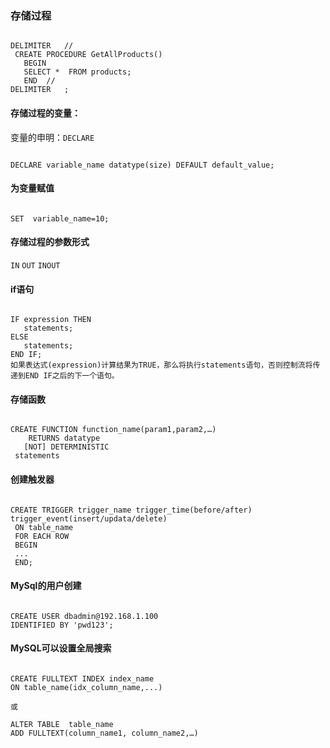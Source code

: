 ### 存储过程
<pre><code>
DELIMITER   //
 CREATE PROCEDURE GetAllProducts()
   BEGIN
   SELECT *  FROM products;
   END  //
DELIMITER   ;
</code></pre>

#### 存储过程的变量：
变量的申明：<code>DECLARE</code>
<pre><code>
DECLARE variable_name datatype(size) DEFAULT default_value;
</code></pre>

#### 为变量赋值
<pre><code>
SET  variable_name=10;
</code></pre>
####  存储过程的参数形式
<code>IN</code>
<code>OUT</code>
<code>INOUT</code>

#### if语句

<pre><code>
IF expression THEN 
   statements;
ELSE
   statements;
END IF;
如果表达式(expression)计算结果为TRUE，那么将执行statements语句，否则控制流将传递到END IF之后的下一个语句。
</code></pre>

#### 存储函数

<pre><code>
CREATE FUNCTION function_name(param1,param2,…)
    RETURNS datatype
   [NOT] DETERMINISTIC
 statements
</code></pre>

#### 创建触发器
<pre><code>
CREATE TRIGGER trigger_name trigger_time(before/after) trigger_event(insert/updata/delete)
 ON table_name
 FOR EACH ROW
 BEGIN
 ...
 END;
</code></pre>


#### MySql的用户创建

<pre><code>
CREATE USER dbadmin@192.168.1.100 
IDENTIFIED BY 'pwd123';
</code></pre>

#### MySQL可以设置全局搜索
<pre><code>
CREATE FULLTEXT INDEX index_name
ON table_name(idx_column_name,...)

或

ALTER TABLE  table_name  
ADD FULLTEXT(column_name1, column_name2,…)
</code></pre>
